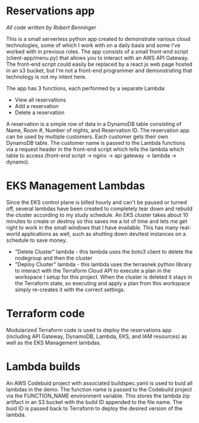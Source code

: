 # Reservations app

_All code written by Robert Benninger_

This is a small serverless python app created to demonstrate various cloud technologies, some of which I work with on a daily basis and some I've worked with in previous roles. The app consists of a small front-end script (client-app/menu.py) that allows you to interact with an AWS API Gateway. The front-end script could easily be replaced by a react js web page hosted in an s3 bucket, but I'm not a front-end programmer and demonstrating that technology is not my intent here.

The app has 3 functions, each performed by a separate Lambda:

* View all reservations
* Add a reservation
* Delete a reservation

A reservation is a simple row of data in a DynamoDB table consisting of Name, Room #, Number of nights, and Reservation ID. The reservation app can be used by multiple customers. Each customer gets their own DynamoDB table. The customer name is passed to the Lambda functions via a request header in the front-end script which tells the lambda which table to access (front-end script -> nginx -> api gateway -> lambda -> dynamo). 

# EKS Management Lambdas

Since the EKS control plane is billed hourly and can't be paused or turned off, several lambdas have been created to completely tear down and rebuild the cluster according to my study schedule. An EKS cluster takes about 10 minutes to create or destroy so this saves me a lot of time and lets me get right to work in the small windows that I have evailable. This has many real-world applications as well, such as shutting down dev/test instances on a schedule to save money. 

* "Delete Cluster" lambda - this lambda uses the boto3 client to delete the nodegroup and then the cluster
* "Deploy Cluster" lambda - this lambda uses the terrasnek python library to interact with the Terraform Cloud API to execute a plan in the workspace I setup for this project. When the cluster is deleted it stays in the Terraform state, so executing and apply a plan from this workspace simply re-creates it with the correct settings. 
  
# Terraform code

Modularized Terraform code is used to deploy the reservations app (including API Gateway, DynamoDB, Lambda, EKS, and IAM resources) as well as the EKS Management lambdas.

# Lambda builds

An AWS Codebuid project with associated buildspec.yaml is used to buid all lambdas in the demo. The function name is passed to the Codebuild project via the FUNCTION_NAME environment variable. This stores the lambda zip artifact in an S3 bucket with the build ID appended to the file name. The buid ID is passed back to Terraform to deploy the desired version of the lambda.
